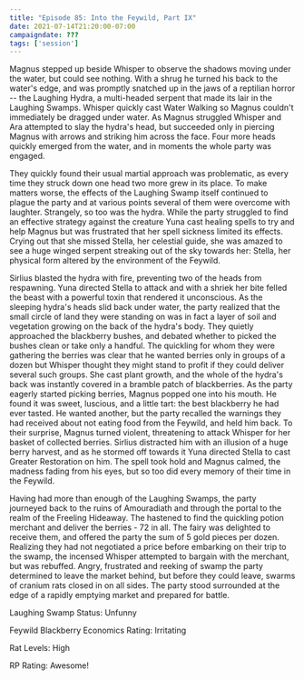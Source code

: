 ```yaml
---
title: "Episode 85: Into the Feywild, Part IX"
date: 2021-07-14T21:20:00-07:00
campaigndate: ???
tags: ['session']
---
```


Magnus stepped up beside Whisper to observe the shadows moving under the water, but could see nothing. With a shrug he turned his back to the water's edge, and was promptly snatched up in the jaws of a reptilian horror -- the  Laughing Hydra, a multi-headed serpent that made its lair in the Laughing Swamps. Whisper quickly cast Water Walking so Magnus couldn't immediately be dragged under water. As Magnus struggled Whisper and Ara attempted to slay the hydra's head, but succeeded only in piercing Magnus with arrows and striking him across the face. Four more heads quickly emerged from the water, and in moments the whole party was engaged.

They quickly found their usual martial approach was problematic, as every time they struck down one head two more grew in its place. To make matters worse, the effects of the Laughing Swamp itself continued to plague the party and at various points several of them were overcome with laughter. Strangely, so too was the hydra. While the party struggled to find an effective strategy against the creature Yuna cast healing spells to try and help Magnus but was frustrated that her spell sickness limited its effects. Crying out that she missed Stella, her celestial guide, she was amazed to see a huge winged serpent streaking out of the sky towards her: Stella, her physical form altered by the environment of the Feywild.

Sirlius blasted the hydra with fire, preventing two of the heads from respawning. Yuna directed Stella to attack and with a shriek her bite felled the beast with a powerful toxin that rendered it unconscious. As the sleeping hydra's heads slid back under water, the party realized that the small circle of land they were standing on was in fact a layer of soil and vegetation growing on the back of the hydra's body. They quietly approached the blackberry bushes, and debated whether to picked the bushes clean or take only a handful. The quickling for whom they were gathering the berries was clear that he wanted berries only in groups of a dozen but Whisper thought they might stand to profit if they could deliver several such groups. She cast plant growth, and the whole of the hydra's back was instantly covered in a bramble patch of blackberries. As the party eagerly started picking berries, Magnus popped one into his mouth. He found it was sweet, luscious, and a little tart: the best blackberry he had ever tasted. He wanted another, but the party recalled the warnings they had received about not eating food from the Feywild, and held him back. To their surprise, Magnus turned violent, threatening to attack Whisper for her basket of collected berries. Sirlius distracted him with an illusion of a huge berry harvest, and as he stormed off towards it Yuna directed Stella to cast Greater Restoration on him. The spell took hold and Magnus calmed, the madness fading from his eyes, but so too did every memory of their time in the Feywild. 

Having had more than enough of the Laughing Swamps, the party journeyed back to the ruins of Amouradiath and through the portal to the realm of the Freeling Hideaway. The hastened to find the quickling potion merchant and deliver the berries - 72 in all. The fairy was delighted to receive them, and offered the party the sum of 5 gold pieces per dozen. Realizing they had not negotiated a price before embarking on their trip to the swamp, the incensed Whisper attempted to bargain with the merchant, but was rebuffed. Angry, frustrated and reeking of swamp the party determined to leave the market behind, but before they could leave, swarms of cranium rats closed in on all sides. The party stood surrounded at the edge of a rapidly emptying market and prepared for battle. 


Laughing Swamp Status: Unfunny

Feywild Blackberry Economics Rating: Irritating

Rat Levels: High

RP Rating: Awesome!

